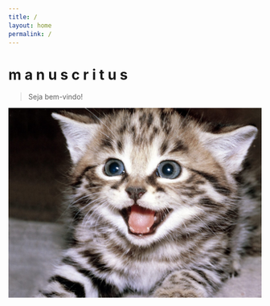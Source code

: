```yaml
---
title: /
layout: home
permalink: /
---
```


# m a n u s c r i t u s
> Seja bem-vindo!

![Gatinho](/assets/gatinho.jpg)
